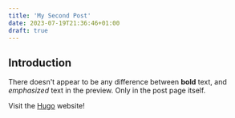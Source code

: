 ```yaml
---
title: 'My Second Post'
date: 2023-07-19T21:36:46+01:00
draft: true
---
```


## Introduction

There doesn't appear to be any difference between **bold** text, and _emphasized_ text in the preview. Only in the post page itself.

Visit the [Hugo](https://gohugo.io) website!
